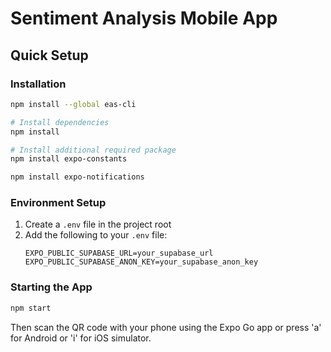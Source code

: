 # Sentiment Analysis Mobile App

## Quick Setup

### Installation

```bash
npm install --global eas-cli

# Install dependencies
npm install

# Install additional required package
npm install expo-constants

npm install expo-notifications
```

### Environment Setup

1. Create a `.env` file in the project root
2. Add the following to your `.env` file:
   ```
   EXPO_PUBLIC_SUPABASE_URL=your_supabase_url
   EXPO_PUBLIC_SUPABASE_ANON_KEY=your_supabase_anon_key
   ```

### Starting the App

```bash
npm start
```

Then scan the QR code with your phone using the Expo Go app or press 'a' for Android or 'i' for iOS simulator.
